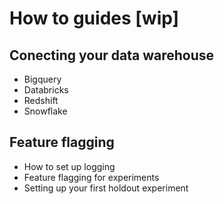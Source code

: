 # How to guides [wip]

## Conecting your data warehouse

- Bigquery
- Databricks
- Redshift
- Snowflake

## Feature flagging

- How to set up logging
- Feature flagging for experiments
- Setting up your first holdout experiment
